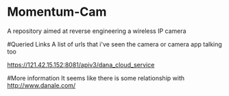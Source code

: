 # Momentum-Cam
A repository aimed at reverse engineering a wireless IP camera


#Queried Links
A list of urls that i've seen the camera or camera app talking too

https://121.42.15.152:8081/apiv3/dana_cloud_service

#More information
It seems like there is some relationship with http://www.danale.com/
